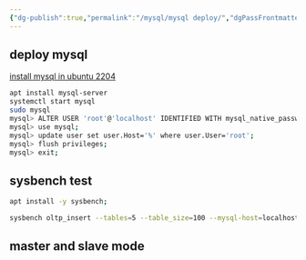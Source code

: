 ```yaml
---
{"dg-publish":true,"permalink":"/mysql/mysql deploy/","dgPassFrontmatter":true,"noteIcon":""}
---
```


## deploy mysql
[install mysql in ubuntu 2204](https://www.digitalocean.com/community/tutorials/how-to-install-mysql-on-ubuntu-20-04)
```sh
apt install mysql-server
systemctl start mysql
sudo mysql
mysql> ALTER USER 'root'@'localhost' IDENTIFIED WITH mysql_native_password BY 'password';
mysql> use mysql;
mysql> update user set user.Host='%' where user.User='root';
mysql> flush privileges;
mysql> exit;
```


## sysbench test

```sh
apt install -y sysbench;

sysbench oltp_insert --tables=5 --table_size=100 --mysql-host=localhost --mysql-port=3306 --mysql-db=sysbench --mysql-user=root --mysql-password=123456  prepare
```


## master and slave mode


